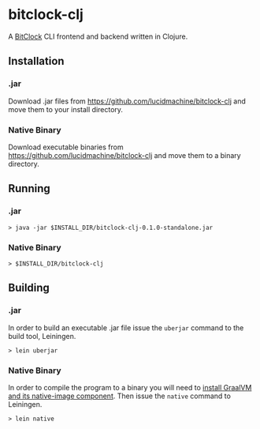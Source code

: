 # bitclock-clj

A [BitClock](https://github.com/lucidmachine/bitclock) CLI frontend and backend written in Clojure.

## Installation
### .jar

Download .jar files from https://github.com/lucidmachine/bitclock-clj and move them to your install directory.

### Native Binary 

Download executable binaries from https://github.com/lucidmachine/bitclock-clj and move them to a binary directory.

## Running
### .jar

```
> java -jar $INSTALL_DIR/bitclock-clj-0.1.0-standalone.jar
```

### Native Binary

```
> $INSTALL_DIR/bitclock-clj
```

## Building
### .jar
In order to build an executable .jar file issue the `uberjar` command to the build tool, Leiningen.

```
> lein uberjar
```

### Native Binary
In order to compile the program to a binary you will need to [install GraalVM and its native-image component](https://github.com/BrunoBonacci/graalvm-clojure/blob/master/doc/clojure-graalvm-native-binary.md#step1---download-and-install-graalvm). Then issue the `native` command to Leiningen.

```
> lein native
```
